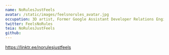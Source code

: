 ```yaml
---
name: NoRulesJustFeels
avatar: /static/images/feelsnorules_avatar.jpg
occupation: 3D artist, Former Google Assistant Developer Relations Engineer
twitter: FeelsNoRules
teia: NoRulesJustFeels
github:
---
```


https://linktr.ee/norulesjustfeels
